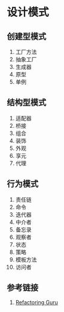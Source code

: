 # 设计模式

## 创建型模式

1. 工厂方法
1. 抽象工厂
1. 生成器
1. 原型
1. 单例

## 结构型模式

1. 适配器
1. 桥接
1. 组合
1. 装饰
1. 外观
1. 享元
1. 代理

## 行为模式

1. 责任链
1. 命令
1. 迭代器
1. 中介者
1. 备忘录
1. 观察者
1. 状态
1. 策略
1. 模板方法
1. 访问者

## 参考链接

1. [Refactoring Guru](https://refactoringguru.cn/design-patterns)